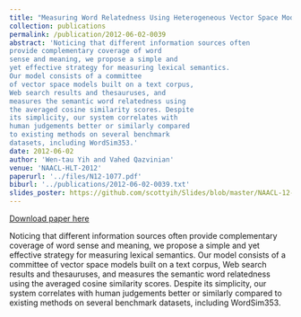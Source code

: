 ```yaml
---
title: "Measuring Word Relatedness Using Heterogeneous Vector Space Models"
collection: publications
permalink: /publication/2012-06-02-0039
abstract: 'Noticing that different information sources often
provide complementary coverage of word
sense and meaning, we propose a simple and
yet effective strategy for measuring lexical semantics.
Our model consists of a committee
of vector space models built on a text corpus,
Web search results and thesauruses, and
measures the semantic word relatedness using
the averaged cosine similarity scores. Despite
its simplicity, our system correlates with
human judgements better or similarly compared
to existing methods on several benchmark
datasets, including WordSim353.'
date: 2012-06-02
author: 'Wen-tau Yih and Vahed Qazvinian'
venue: 'NAACL-HLT-2012'
paperurl: '../files/N12-1077.pdf'
biburl: '../publications/2012-06-02-0039.txt'
slides_poster: https://github.com/scottyih/Slides/blob/master/NAACL-12-Deck.pptx
---
```


<a href='../files/N12-1077.pdf'>Download paper here</a>

Noticing that different information sources often
provide complementary coverage of word
sense and meaning, we propose a simple and
yet effective strategy for measuring lexical semantics.
Our model consists of a committee
of vector space models built on a text corpus,
Web search results and thesauruses, and
measures the semantic word relatedness using
the averaged cosine similarity scores. Despite
its simplicity, our system correlates with
human judgements better or similarly compared
to existing methods on several benchmark
datasets, including WordSim353.
